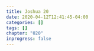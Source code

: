 ```yaml
---
title: Joshua 20
date: 2020-04-12T12:41:45-04:00
categories: []
tags: []
chapter: "020"
inprogress: false
---
```


